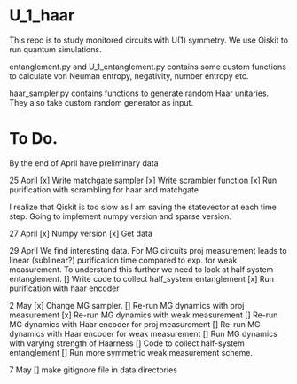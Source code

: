 # U_1_haar

This repo is to study monitored circuits with U(1) symmetry. We use Qiskit to run quantum simulations.

entanglement.py and U_1_entanglement.py contains some custom functions to calculate von Neuman entropy, negativity, number entropy etc.

haar_sampler.py contains functions to generate random Haar unitaries. They also take custom random generator as input.


# To Do.
By the end of April have preliminary data

25 April
    [x] Write matchgate sampler
    [x] Write scrambler function
    [x] Run purification with scrambling for haar and matchgate

I realize that Qiskit is too slow as I am saving the statevector at each time step. Going to implement numpy version and sparse version.

27 April
    [x] Numpy version
    [x] Get data

29 April
We find interesting data. For MG circuits proj measurement leads to linear (sublinear?) purification time compared to exp. for weak measurement. To understand this further we need to look at half system entanglement.
    [] Write code to collect half_system entanglement
    [x] Run purification with haar encoder

2 May
    [x] Change MG sampler.
        [] Re-run MG dynamics with proj measurement
        [x] Re-run MG dynamics with weak measurement
        [] Re-run MG dynamics with Haar encoder for proj measurement
        [] Re-run MG dynamics with Haar encoder for weak measurement
    [] Run MG dynamics with varying strength of Haarness
    [] Code to collect half-system entanglement
    [] Run more symmetric weak measurement scheme.

7 May
    [] make gitignore file in data directories

